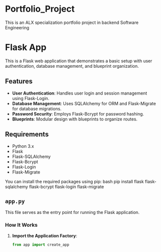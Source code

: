 # Portfolio_Project
This is an ALX specialization portfolio project in backend Software Engineering

# Flask App

This is a Flask web application that demonstrates a basic setup with user authentication, database management, and blueprint organization.

## Features

- **User Authentication**: Handles user login and session management using Flask-Login.
- **Database Management**: Uses SQLAlchemy for ORM and Flask-Migrate for database migrations.
- **Password Security**: Employs Flask-Bcrypt for password hashing.
- **Blueprints**: Modular design with blueprints to organize routes.

## Requirements

- Python 3.x
- Flask
- Flask-SQLAlchemy
- Flask-Bcrypt
- Flask-Login
- Flask-Migrate

You can install the required packages using pip:
bash
pip install flask flask-sqlalchemy flask-bcrypt flask-login flask-migrate

## `app.py`

This file serves as the entry point for running the Flask application.

### How It Works

1. **Import the Application Factory**:
   
   ```python
   from app import create_app



